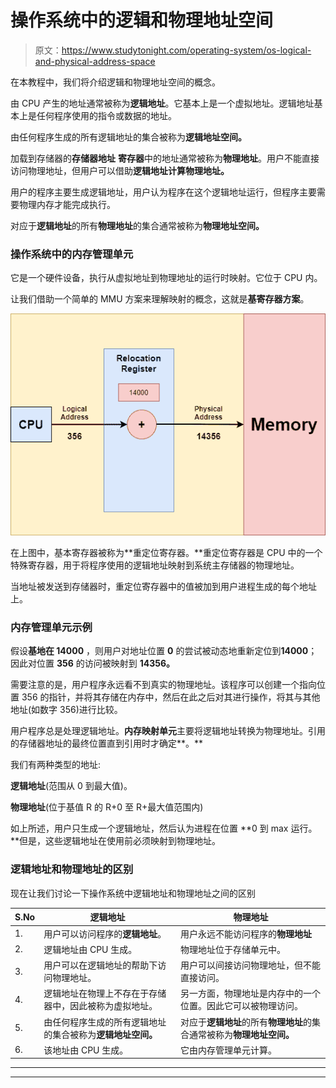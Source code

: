 # 操作系统中的逻辑和物理地址空间

> 原文：<https://www.studytonight.com/operating-system/os-logical-and-physical-address-space>

在本教程中，我们将介绍逻辑和物理地址空间的概念。

由 CPU 产生的地址通常被称为**逻辑地址**。它基本上是一个虚拟地址。逻辑地址基本上是任何程序使用的指令或数据的地址。

由任何程序生成的所有逻辑地址的集合被称为**逻辑地址空间。**

加载到存储器的**存储器地址** **寄存器**中的地址通常被称为**物理地址**。用户不能直接访问物理地址，但用户可以借助**逻辑地址计算物理地址。**

用户的程序主要生成逻辑地址，用户认为程序在这个逻辑地址运行，但程序主要需要物理内存才能完成执行。

对应于**逻辑地址**的所有**物理地址**的集合通常被称为**物理地址空间。**

### 操作系统中的内存管理单元

它是一个硬件设备，执行从虚拟地址到物理地址的运行时映射。它位于 CPU 内。

让我们借助一个简单的 MMU 方案来理解映射的概念，这就是**基寄存器方案**。

![](img/6dfa9aac9f5086382a76018ae129c66b.png)

在上图中，基本寄存器被称为**重定位寄存器。**重定位寄存器是 CPU 中的一个特殊寄存器，用于将程序使用的逻辑地址映射到系统主存储器的物理地址。

当地址被发送到存储器时，重定位寄存器中的值被加到用户进程生成的每个地址上。

### 内存管理单元示例

假设**基地在 14000** ，则用户对地址位置 **0** 的尝试被动态地重新定位到**14000**；因此对位置 **356** 的访问被映射到 **14356。**

需要注意的是，用户程序永远看不到真实的物理地址。该程序可以创建一个指向位置 356 的指针，并将其存储在内存中，然后在此之后对其进行操作，将其与其他地址(如数字 356)进行比较。

用户程序总是处理逻辑地址。**内存映射单元**主要将逻辑地址转换为物理地址。引用的存储器地址的最终位置直到引用时才确定**。**

我们有两种类型的地址:

**逻辑地址**(范围从 0 到最大值)。

**物理地址**(位于基值 R 的 R+0 至 R+最大值范围内)

如上所述，用户只生成一个逻辑地址，然后认为进程在位置 **0 到 max 运行。**但是，这些逻辑地址在使用前必须映射到物理地址。

### 逻辑地址和物理地址的区别

现在让我们讨论一下操作系统中逻辑地址和物理地址之间的区别

| S.No | 逻辑地址 | 物理地址 |
| --- | --- | --- |
| 1. | 用户可以访问程序的**逻辑地址**。 | 用户永远不能访问程序的**物理地址** |
| 2. | 逻辑地址由 CPU 生成。 | 物理地址位于存储单元中。 |
| 3. | 用户可以在逻辑地址的帮助下访问物理地址。 | 用户可以间接访问物理地址，但不能直接访问。 |
| 4. | 逻辑地址在物理上不存在于存储器中，因此被称为虚拟地址。 | 另一方面，物理地址是内存中的一个位置。因此它可以被物理访问。 |
| 5. | 由任何程序生成的所有逻辑地址的集合被称为**逻辑地址空间。** | 对应于**逻辑地址**的所有**物理地址**的集合通常被称为**物理地址空间。** |
| 6. | 该地址由 CPU 生成。 | 它由内存管理单元计算。 |



* * *

* * *